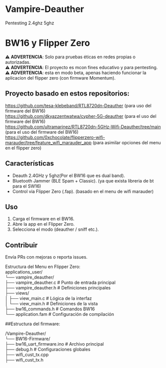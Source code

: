 # Vampire-Deauther
Pentesting 2.4ghz 5ghz
# BW16 y Flipper Zero
⚠️ **ADVERTENCIA**: Solo para pruebas éticas en redes propias o autorizadas.  
⚠️ **ADVERTENCIA**: El proyecto es mcon fines educativo y para pentesting.  
⚠️ **ADVERTENCIA**: esta en modo beta, apenas haciendo funcionar la aplicacion del flipper zero (con firmware Momentum).  

## Proyecto basado en estos repositorios:
https://github.com/tesa-klebeband/RTL8720dn-Deauther (para uso del firmware del BW16)  
https://github.com/dkyazzentwatwa/cypher-5G-deauther (para el uso del firmware del BW16)  
https://github.com/ultramarinez/RTL8720dn-5GHz-Wifi-Deauther/tree/main (para el uso del firmware del BW16)  
https://github.com/0xchocolate/flipperzero-wifi-marauder/tree/feature_wifi_marauder_app (para asimilar opciones del menu en el flipper zero)

## Características  
- Deauth 2.4GHz y 5ghz(Por el BW16 que es dual band).  
- Bluetooth Jammer (BLE Spam + Classic). (ya que exista libreria de bt para el SW16)  
- Control via Flipper Zero (.fap).  (basado en el menu de wifi marauder)  

## Uso  
1. Carga el firmware en el BW16.  
2. Abre la app en el Flipper Zero.  
3. Selecciona el modo (deauther / sniff etc.).  

## Contribuir  
Envía PRs con mejoras o reporta issues.  

Estructura del Menu en Flipper Zero:  
applications_user/  
└── vampire_deauther/  
    ├── vampire_deauther.c    # Punto de entrada principal  
    ├── vampire_deauther.h    # Definiciones principales  
    ├── views/  
    │   ├── view_main.c       # Lógica de la interfaz  
    │   └── view_main.h       # Definiciones de la vista  
    ├── bw16_commands.h       # Comandos BW16  
    └── application.fam       # Configuración de compilación  
    
  

    
##Estructura del firmware:

/Vampire-Deauther/  
└── BW16-Firmware/  
    ├── bw16_uart_firmware.ino        # Archivo principal  
    ├── debug.h                   # Configuraciones globales  
    ├── wifi_cust_tx.cpp  
    ├── wifi_cust_tx.h  
    
